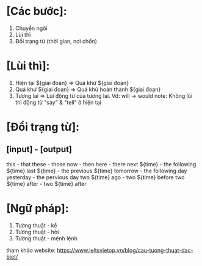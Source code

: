 # [Các bước]:
1. Chuyển ngôi
2. Lùi thì
3. Đổi trạng từ (thời gian, nơi chốn)

# [Lùi thì]:
1. Hiện tại ${giai đoạn} => Quá khứ ${giai đoạn}
2. Quá khứ ${giai đoạn}  => Quá khứ hoàn thành ${giai đoạn}
3. Tương lai             => Lùi động từ của tương lai. Vd: will -> would
note: Không lùi thì động từ "say" & "tell" ở hiện tại

# [Đổi trạng từ]:
## [input]          - [output]
this                - that
these               - those
now                 - then
here                - there
next ${time}        - the following ${time}
last ${time}        - the previous ${time}
tomorrow            - the following day
yesterday           - the pervious day
two ${time} ago     - two ${time} before
two ${time} after   - two ${time} after

# [Ngữ pháp]:
1. Tường thuật - kể
2. Tường thuật - hỏi
3. Tường thuật - mệnh lệnh

tham khảo website: https://www.ieltsvietop.vn/blog/cau-tuong-thuat-dac-biet/
